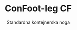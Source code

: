 ---
title: "ConFoot-leg CF"
subtitle: "Standardna kontejnerska noga"
mainImage: "/images/products/confoot-leg-cf-main.jpg"
gallery:
  - "/images/products/confoot-leg-cf-1.jpg"
  - "/images/products/confoot-leg-cf-2.jpg"
  - "/images/products/confoot-leg-cf-3.jpg"
shortDescription: "ConFoot-leg CF je naša standardna rešitev za kontejnerske noge, popolna za običajne operacije ravnanja s kontejnerji."
technicalDescription: "ConFoot-leg CF ima robustno zasnovo, optimizirano za standardne transportne kontejnerje, z našim lastniškim sistemom pritrditve za hitro namestitev."
videoID: "C2KwnEb-npU"
specifications:
  - name: "Teža"
    value: "24 kg"
  - name: "Nosilnost"
    value: "34 ton"
  - name: "Dimenzije"
    value: "45 × 30 × 25 cm"
  - name: "Material"
    value: "Visoko kakovostno jeklo"
  - name: "Višinski razpon"
    value: "1,043 mm do 1,448 mm"
price: "3.600 EUR excl. VAT"
priceVAT: "4.356 EUR VAT included"
pricingNotes: "Popusti pri večjih naročilih so na voljo za upravljavce flot. Obrnite se na nas za podrobnosti."
buyLink: "/contact"
howToUse: |
  1. Pričvrstite CF nogo na kotični pritrdilni element kontejnerja
  2. Zavarujte mehanizem zaklepanja
  3. Ponovite za vse zahtevane kote
  4. Preverite stabilnost pred začetkom operacij
benefits:
  - title: "Operativna učinkovitost"
    description: "Pospešuje procese ravnanja s kontejnerji, kar zmanjšuje čase natovarjanja in raztovarjanja"
  - title: "Zmanjšana uporaba opreme"
    description: "Zmanjša odvisnost od žerjavov in dvigal, s čimer znižuje operativne stroške"
  - title: "Prilagodljivost"
    description: "Deluje v različnih operativnih okoljih, od pristanišč do skladišč"
  - title: "Vzdržljivost"
    description: "Zgrajena je, da prenese intenzivno industrijsko uporabo z minimalnim vzdrževanjem"
  - title: "Vpliv na okolje"
    description: "Zmanjšuje ogljične emisije z odpravo potrebe po težki opremi in strojih, ki porabljajo gorivo"
  - title: "Izboljšanje varnosti"
    description: "Stabilizira kontejnerje med ravnanjem, zmanjšuje tveganje za nesreče in poškodbe tovora"
articleContent: |
  ## Kaj je ConFoot-leg CF?

  ConFoot-leg CF je sodoben in lahek sistem, zasnovan za lažje in učinkovitejše ravnanje s kontejnerji. Te kontejnerske noge nudijo prenosljivo in enostavno alternativo uporabi težke opreme za natovarjanje in raztovarjanje standardnih transportnih kontejnerjev. Tehnologija je zasnovana za uporabo s strani ene osebe, kar ponuja stroškovno učinkovit in prilagodljiv sistem za različne industrije.

  ## Kako deluje

  ConFoot-leg CF odpravlja potrebo po žerjavih, viličarjih ali drugi veliki opremi med ravnanjem s kontejnerji. Njegova zasnova omogoča podjetjem znižanje operativnih stroškov, prihranek časa in izboljšanje logistične prilagodljivosti. Z optimizacijo ravnanja in prevoza blaga ConFoot-leg CF izboljšuje zanesljivost in učinkovitost globalne dobavne verige.

  ## Kako deluje ConFoot-leg CF

  ### Osnovni mehanizem

  ConFoot-leg CF uporablja preprosto, a učinkovito zasnovo za svoje delovanje. Noge se trdno pritrdijo na kote standardnih transportnih kontejnerjev s pomočjo močnega stiskalnega sistema, ki zagotavlja stabilnost. Izdelane so iz lahkih, a vzdržljivih materialov, vsaka noga tehta le 24 kg, kar omogoča enostavno upravljanje z eno osebo. Postopek pritrditve je učinkovit, kar omogoča hitro namestitev brez potrebe po posebnih orodjih ali težki opremi. Ko so nameščene, noge ustvarijo stabilno podlago za natovarjanje, raztovarjanje ali začasno shranjevanje kontejnerjev.

  Višina nog je nastavljiva od 1,043 mm do 1,448 mm. Ta nastavljiv razpon podpira različne operativne potrebe, s čimer zagotavlja, da sistem ustreza različnim velikostim kontejnerjev in okoljskim pogojem. Ta vsestranskost olajša ravnanje s kontejnerji v različnih logističnih postavitvah, vključno s pristanišči in skladišči.

  ### Prednosti mehanizma

  1. **Zmanjšuje odvisnost od težke opreme**: ConFoot-leg CF odpravlja potrebo po žerjavih ali viličarjih, kar znižuje operativne stroške in zmanjšuje vpliv na okolje.
  2. **Izboljšuje varnost**: Sistem stabilizira kontejnerje med ravnanjem, s čimer zmanjša možnost nesreč ali poškodb.
  3. **Povečuje učinkovitost**: Zaradi svoje lahke zasnove in enostavne namestitve lahko operacije potekajo hitreje, tudi v okoljih z omejeno infrastrukturo.
  4. **Povečuje prenosljivost**: Noge so enostavne za transport in se lahko uporabljajo na oddaljenih lokacijah, zaradi česar so primerne za različne industrije in aplikacije.

  Zasnova ConFoot-leg CF poenostavlja postopek ravnanja s kontejnerji in hkrati ponuja stroškovno učinkovito ter trajnostno rešitev za sodobne logistične izzive.

  ## Uporaba ConFoot-leg CF

  ### Kjer se uporablja ConFoot-leg CF

  ConFoot-leg CF bistveno izboljšuje delovanje v logistiki in transportu, saj spreminja način ravnanja s kontejnerji. Njegova lahka in prenosna zasnova omogoča natovarjanje, raztovarjanje in premikanje kontejnerjev brez potrebe po žerjavih ali viličarjih. To je še posebej uporabno v oddaljenih območjih ali na mestih, kjer težka oprema ni na voljo, kar poenostavlja procese in znižuje stroške. Hkrati pa pristanišča, skladišča in distribucijski centri delujejo učinkoviteje, saj se zmanjša čas in delo, potrebno za ravnanje s kontejnerji.

  ### Majhna mesta, kjer se žerjavi ne morejo uporabljati

  ConFoot-leg CF je praktična izbira za majhna mesta, kjer se žerjavi ne morejo uporabljati, kot so pristanišča, skladišča in distribucijski centri. Nudi zanesljivo in stroškovno učinkovito rešitev za ravnanje s kontejnerji v teh okoljih, zaradi česar je odlična izbira za podjetja, ki morajo prevažati in shranjevati blago na oddaljenih lokacijah.

  ### Modularna gradnja in shranjevanje opreme

  ConFoot-leg CF je praktična izbira za projekte modularne gradnje, saj ponuja zanesljive rešitve za začasne postavitve. Gradbena ekipa ga uporablja za varno in učinkovito shranjevanje ter prevoz orodij, strojev in predizdelanih materialov. Njegova prenosljivost in enostavnost ga naredita idealnega za gradbišča, kjer je potrebna hitra montaža in demontaža. Poleg tega zagotavlja varno shranjevanje opreme, uporabljene v modularnih zdravstvenih objektih, kar omogoča hitro razporeditev v različnih okoljih.

  Prilagodljiva in učinkovita zasnova ConFoot-leg CF ga uvršča med najboljše možnosti v različnih industrijah, saj izboljšuje delovne tokove in maksimira uporabo virov.

  ### Prednosti in omejitve

  #### Prednosti

  ConFoot-leg CF nudi več opaznih prednosti pri ravnanju s kontejnerji. Njegova lahka zasnova, pri čemer vsaka noga tehta le 24 kg, omogoča enostaven transport in namestitev. Vsaka noga lahko podpira do 30 ton, kar nudi močno stabilnost, primerna za različne logistične operacije. Nastavljiv razpon višine (1,043 mm – 1,448 mm) omogoča ustrezanje različnim potrebam glede kontejnerjev, s čimer se povečuje njegova vsestranskost. Zaradi prenosne narave zmanjšuje potrebo po težki opremi, kot so žerjavi ali viličarji, kar vodi do pomembnega prihranka stroškov in izboljšane operativne učinkovitosti. Poleg tega njegova okolju prijazna zasnova znižuje ogljične emisije, kar je v skladu s prizadevanji za trajnostni razvoj.

  #### Omejitve

  Kljub svojim prednostim ima ConFoot-leg CF določene slabosti. Združljiv je le s specifičnimi tipi kontejnerjev, kar lahko omeji njegovo uporabo v nekaterih logističnih scenarijih. Poleg tega, čeprav je ročni postopek namestitve preprost, se morda ne bo dobro vklopil v visoko avtomatizirane procese, kar lahko predstavlja izzive za operacije, ki močno zanašajo na mehanizacijo. Ti dejavniki je treba skrbno oceniti pri načrtovanju uporabe ConFoot-leg CF v kompleksnih sistemih oskrbovalnih verig.

  ## Prihodnji razvoj

  ### Trenutne raziskave

  Raziskovalci delajo na izboljšanju strukturnih zmogljivosti ConFoot-leg CF. Ciljajo na povečanje njegove nosilnosti preko trenutne meje 30 ton, da bi lahko ravnal z težjimi transportnimi kontejnerji. Prav tako se prizadeva za optimizacijo sestave materialov, da postane izdelek bolj vzdržljiv, hkrati pa ohranja svojo lahkost in prenosljivost. Poleg tega se razvijajo možnosti prilagoditev za zadovoljitev specifičnih zahtev industrije, kot je upravljanje s kontejnerji z edinstvenimi dimenzijami ali specializiranimi vrstami tovora.

  ### Pričakovane inovacije

  Prihodnji razvoj za ConFoot-leg CF vključuje dodajanje IoT (Internet of Things) tehnologije, ki bo omogočila spremljanje stabilnosti in položaja kontejnerjev v realnem času. Ta funkcija bi operaterjem omogočila oddaljeno spremljanje stanja kontejnerjev, kar bi izboljšalo varnost in učinkovitost. Druga načrtovana inovacija je avtomatizacija, ki vključuje zasnovo samonastavljajočih nog, ki se lahko samodejno poravnajo in stabilizirajo kontejnerje. S tem bi se zmanjšala potreba po ročnih prilagoditvah. Ti napredki si prizadevajo zmanjšati zastoje in poenostaviti logistične procese.

  Te tehnične posodobitve bodo pomagale ConFoot-leg CF, da bo še naprej vodil na področju ravnanja s kontejnerji. Postavljajo nove standarde za učinkovitost in inovativnost v logistični industriji.
---